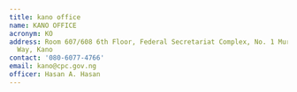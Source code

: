 ```yaml
---
title: kano office
name: KANO OFFICE
acronym: KO
address: Room 607/608 6th Floor, Federal Secretariat Complex, No. 1 Murtala Mohammed
  Way, Kano
contact: '080-6077-4766'
email: kano@cpc.gov.ng
officer: Hasan A. Hasan
---
```


